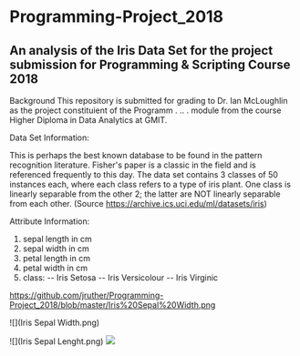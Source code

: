 # Programming-Project_2018
## An analysis of the Iris Data Set for the project submission for Programming & Scripting Course 2018

Background
This repository is submitted for grading to Dr. Ian McLoughlin as the project constituient  of the Programm . .. . module from the course Higher Diploma in Data Analytics at GMIT.
 






Data Set Information:

This is perhaps the best known database to be found in the pattern recognition literature. Fisher's paper is a classic in the field and is referenced frequently to this day. The data set contains 3 classes of 50 instances each, where each class refers to a type of iris plant. One class is linearly separable from the other 2; the latter are NOT linearly separable from each other. (Source https://archive.ics.uci.edu/ml/datasets/iris)


Attribute Information:

1. sepal length in cm 
2. sepal width in cm 
3. petal length in cm 
4. petal width in cm 
5. class: 
-- Iris Setosa 
-- Iris Versicolour 
-- Iris Virginic

https://github.com/jruther/Programming-Project_2018/blob/master/Iris%20Sepal%20Width.png

![](Iris Sepal Width.png)

![](Iris Sepal Lenght.png)
![](Iris_Sepal_Width.png)

